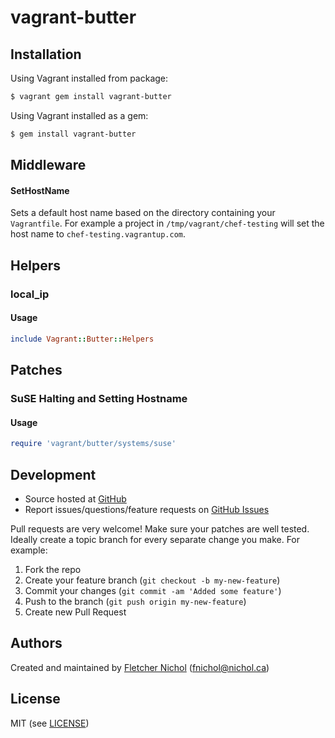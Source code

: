 # <a name="title"></a> vagrant-butter

## <a name="installation"></a> Installation

Using Vagrant installed from package:

```sh
$ vagrant gem install vagrant-butter
```

Using Vagrant installed as a gem:

```sh
$ gem install vagrant-butter
```

## <a name="middleware"></a> Middleware

#### <a name="middleware-sethostname"></a> SetHostName

Sets a default host name based on the directory containing your
`Vagrantfile`. For example a project in `/tmp/vagrant/chef-testing`
will set the host name to `chef-testing.vagrantup.com`.

## <a name="helpers"></a> Helpers

### <a name="helpers-localip"></a> local_ip

#### Usage

```ruby
include Vagrant::Butter::Helpers
```

## <a name="patches"></a> Patches

### <a name="patches-suse"></a> SuSE Halting and Setting Hostname

#### Usage

```ruby
require 'vagrant/butter/systems/suse'
```

## <a name="development"></a> Development

* Source hosted at [GitHub][repo]
* Report issues/questions/feature requests on [GitHub Issues][issues]

Pull requests are very welcome! Make sure your patches are well tested.
Ideally create a topic branch for every separate change you make. For
example:

1. Fork the repo
2. Create your feature branch (`git checkout -b my-new-feature`)
3. Commit your changes (`git commit -am 'Added some feature'`)
4. Push to the branch (`git push origin my-new-feature`)
5. Create new Pull Request

## <a name="authors"></a> Authors

Created and maintained by [Fletcher Nichol][fnichol] (<fnichol@nichol.ca>)

## <a name="license"></a> License

MIT (see [LICENSE][license])

[license]:      https://github.com/fnichol/vagrant-butter/blob/master/LICENSE
[fnichol]:      https://github.com/fnichol
[repo]:         https://github.com/fnichol/vagrant-butter
[issues]:       https://github.com/fnichol/vagrant-butter/issues
[contributors]: https://github.com/fnichol/vagrant-butter/contributors
